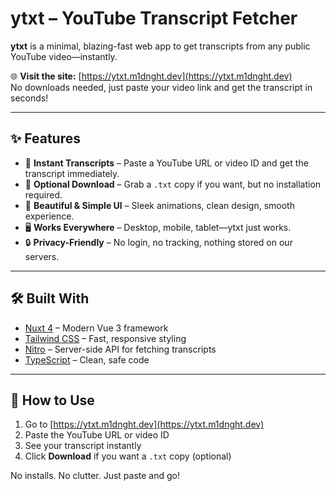 # ytxt – YouTube Transcript Fetcher
**ytxt** is a minimal, blazing-fast web app to get transcripts from any public YouTube video—instantly.  

🌐 **Visit the site:** [https://ytxt.m1dnght.dev](https://ytxt.m1dnght.dev)  
No downloads needed, just paste your video link and get the transcript in seconds!

---

## ✨ Features
- 🚀 **Instant Transcripts** – Paste a YouTube URL or video ID and get the transcript immediately.  
- 💾 **Optional Download** – Grab a `.txt` copy if you want, but no installation required.  
- 🎨 **Beautiful & Simple UI** – Sleek animations, clean design, smooth experience.  
- 🖥 **Works Everywhere** – Desktop, mobile, tablet—ytxt just works.  
- 🔒 **Privacy-Friendly** – No login, no tracking, nothing stored on our servers.

---

## 🛠 Built With
- [Nuxt 4](https://nuxt.com) – Modern Vue 3 framework  
- [Tailwind CSS](https://tailwindcss.com) – Fast, responsive styling  
- [Nitro](https://nitro.unjs.io) – Server-side API for fetching transcripts  
- [TypeScript](https://www.typescriptlang.org) – Clean, safe code

---

## 🚀 How to Use
1. Go to [https://ytxt.m1dnght.dev](https://ytxt.m1dnght.dev)  
2. Paste the YouTube URL or video ID  
3. See your transcript instantly  
4. Click **Download** if you want a `.txt` copy (optional)

No installs. No clutter. Just paste and go!